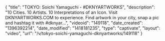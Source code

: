 {
    "title": "TOKYO: Soichi Yamaguchi - #DKNYARTWORKS",
    "description": "10 Cities. 10 Artists. 10 Interpretations of an Icon. Visit DKNYARTWORKS.COM to experience. Find artwork in your city, snap a pic and hashtag it with #dknyar...",
    "videoid": "149118",
    "date_created": "1396392214",
    "date_modified": "1418181235",
    "type": "captivate",
    "layout": "video",
    "url": "\/v\/tokyo-soichi-yamaguchi-dknyartworks\/149118"
}